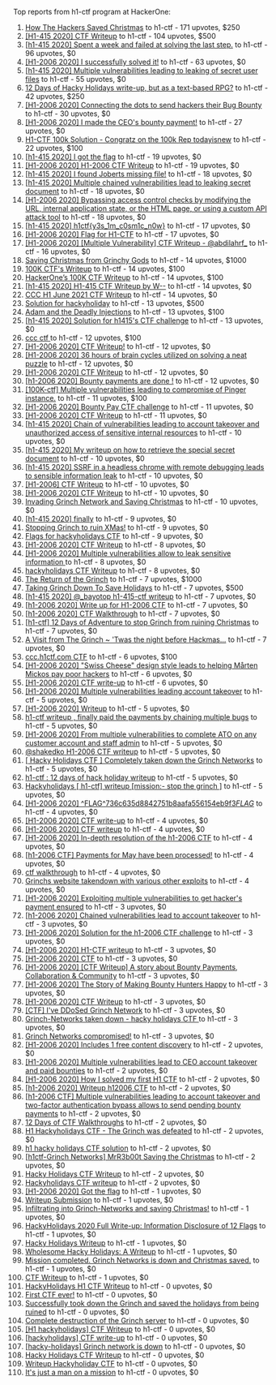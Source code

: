 Top reports from h1-ctf program at HackerOne:

1. [How The Hackers Saved Christmas](https://hackerone.com/reports/1069335) to h1-ctf - 171 upvotes, $250
2. [[H1-415 2020] CTF Writeup](https://hackerone.com/reports/776634) to h1-ctf - 104 upvotes, $500
3. [[h1-415 2020] Spent a week and failed at solving the last step.](https://hackerone.com/reports/781265) to h1-ctf - 96 upvotes, $0
4. [[H1-2006 2020] I successfully solved it!](https://hackerone.com/reports/887818) to h1-ctf - 63 upvotes, $0
5. [[h1-415 2020] Multiple vulnerabilities leading to leaking of secret user files](https://hackerone.com/reports/780036) to h1-ctf - 55 upvotes, $0
6. [12 Days of Hacky Holidays write-up, but as a text-based RPG?](https://hackerone.com/reports/1066851) to h1-ctf - 42 upvotes, $250
7. [[H1-2006 2020]  Connecting the dots to send hackers their Bug Bounty](https://hackerone.com/reports/889886) to h1-ctf - 30 upvotes, $0
8. [[H1-2006 2020] I made the CEO's bounty payment!](https://hackerone.com/reports/887816) to h1-ctf - 27 upvotes, $0
9. [H1-CTF 100k Solution - Congratz on the 100k Rep todayisnew](https://hackerone.com/reports/1216408) to h1-ctf - 22 upvotes, $100
10. [[h1-415 2020] I got the flag](https://hackerone.com/reports/777099) to h1-ctf - 19 upvotes, $0
11. [[H1-2006 2020] H1-2006 CTF Writeup](https://hackerone.com/reports/887611) to h1-ctf - 19 upvotes, $0
12. [[h1-415 2020] I found Joberts missing file!](https://hackerone.com/reports/780676) to h1-ctf - 18 upvotes, $0
13. [[h1-415 2020] Multiple chained vulnerabilities lead to leaking secret document](https://hackerone.com/reports/777241) to h1-ctf - 18 upvotes, $0
14. [[H1-2006 2020] Bypassing access control checks by modifying the URL, internal application state, or the HTML page, or using a custom API attack tool](https://hackerone.com/reports/895172) to h1-ctf - 18 upvotes, $0
15. [[h1-415 2020] h1ctf{y3s_1m_c0sm1c_n0w}](https://hackerone.com/reports/781253) to h1-ctf - 17 upvotes, $0
16. [[H1-2006 2020] Flag for H1-CTF](https://hackerone.com/reports/888141) to h1-ctf - 17 upvotes, $0
17. [[H1-2006 2020] [Multiple Vulnerability] CTF Writeup - @abdilahrf_](https://hackerone.com/reports/888484) to h1-ctf - 16 upvotes, $0
18. [Saving Christmas from Grinchy Gods](https://hackerone.com/reports/1434017) to h1-ctf - 14 upvotes, $1000
19. [100K CTF's Writeup](https://hackerone.com/reports/1216591) to h1-ctf - 14 upvotes, $100
20. [HackerOne’s 100K CTF Writeup](https://hackerone.com/reports/1218708) to h1-ctf - 14 upvotes, $100
21. [[h1-415 2020] H1-415 CTF Writeup by W--](https://hackerone.com/reports/780285) to h1-ctf - 14 upvotes, $0
22. [CCC H1 June 2021 CTF Writeup](https://hackerone.com/reports/1217114) to h1-ctf - 14 upvotes, $0
23. [Solution for hackyholiday](https://hackerone.com/reports/1065495) to h1-ctf - 13 upvotes, $500
24. [Adam and the  Deadly  Injections](https://hackerone.com/reports/1217702) to h1-ctf - 13 upvotes, $100
25. [[h1-415 2020] Solution for h1415's CTF challenge](https://hackerone.com/reports/776699) to h1-ctf - 13 upvotes, $0
26. [ccc ctf ](https://hackerone.com/reports/1216085) to h1-ctf - 12 upvotes, $100
27. [[H1-2006 2020] CTF Writeup!](https://hackerone.com/reports/889293) to h1-ctf - 12 upvotes, $0
28. [[H1-2006 2020]  36 hours of brain cycles utilized on solving a neat puzzle](https://hackerone.com/reports/889793) to h1-ctf - 12 upvotes, $0
29. [[H1-2006 2020] CTF Writeup](https://hackerone.com/reports/888939) to h1-ctf - 12 upvotes, $0
30. [[h1-2006 2020] Bounty payments are done !](https://hackerone.com/reports/895824) to h1-ctf - 12 upvotes, $0
31. [[100K-ctf] Multiple vulnerabilities leading to compromise of Pinger instance.](https://hackerone.com/reports/1215867) to h1-ctf - 11 upvotes, $100
32. [[H1-2006 2020] Bounty Pay CTF challenge](https://hackerone.com/reports/895798) to h1-ctf - 11 upvotes, $0
33. [[H1-2006 2020] CTF Writeup](https://hackerone.com/reports/893305) to h1-ctf - 11 upvotes, $0
34. [[h1-415 2020] Chain of vulnerabilities leading to account takeover and unauthorized access of sensitive internal resources](https://hackerone.com/reports/781281) to h1-ctf - 10 upvotes, $0
35. [[h1-415 2020] My writeup on how to retrieve the special secret document](https://hackerone.com/reports/776684) to h1-ctf - 10 upvotes, $0
36. [[h1-415 2020] SSRF in a headless chrome with remote debugging leads to sensible information leak](https://hackerone.com/reports/781295) to h1-ctf - 10 upvotes, $0
37. [[H1-2006] CTF Writeup](https://hackerone.com/reports/895778) to h1-ctf - 10 upvotes, $0
38. [[H1-2006 2020] CTF Writeup](https://hackerone.com/reports/888253) to h1-ctf - 10 upvotes, $0
39. [Invading Grinch Network and Saving Christmas](https://hackerone.com/reports/1065829) to h1-ctf - 10 upvotes, $0
40. [[h1-415 2020] finally](https://hackerone.com/reports/779910) to h1-ctf - 9 upvotes, $0
41. [Stopping Grinch to ruin XMas!](https://hackerone.com/reports/1065485) to h1-ctf - 9 upvotes, $0
42. [Flags for hackyholidays CTF](https://hackerone.com/reports/1065516) to h1-ctf - 9 upvotes, $0
43. [[H1-2006 2020]   CTF Writeup](https://hackerone.com/reports/887766) to h1-ctf - 8 upvotes, $0
44. [[H1-2006 2020] Multiple vulnerabilities allow to leak sensitive information ](https://hackerone.com/reports/895202) to h1-ctf - 8 upvotes, $0
45. [hackyholidays CTF Writeup](https://hackerone.com/reports/1069080) to h1-ctf - 8 upvotes, $0
46. [The Return of the Grinch](https://hackerone.com/reports/1433581) to h1-ctf - 7 upvotes, $1000
47. [Taking Grinch Down To Save Holidays](https://hackerone.com/reports/1067037) to h1-ctf - 7 upvotes, $500
48. [[h1-415 2020] @_bayotop h1-415-ctf writeup](https://hackerone.com/reports/779113) to h1-ctf - 7 upvotes, $0
49. [[h1-2006 2020] Write up for H1-2006 CTF](https://hackerone.com/reports/895772) to h1-ctf - 7 upvotes, $0
50. [[h1-2006 2020] CTF Walkthrough](https://hackerone.com/reports/895780) to h1-ctf - 7 upvotes, $0
51. [[h1-ctf] 12 Days of Adventure to stop Grinch from ruining Christmas](https://hackerone.com/reports/1067087) to h1-ctf - 7 upvotes, $0
52. [A Visit from The Grinch ~ 'Twas the night before Hackmas...](https://hackerone.com/reports/1067912) to h1-ctf - 7 upvotes, $0
53. [ccc.h1ctf.com CTF](https://hackerone.com/reports/1215919) to h1-ctf - 6 upvotes, $100
54. [[H1-2006 2020]  "Swiss Cheese" design style leads to helping Mårten Mickos pay poor hackers](https://hackerone.com/reports/890272) to h1-ctf - 6 upvotes, $0
55. [[H1-2006 2020] CTF write-up](https://hackerone.com/reports/894604) to h1-ctf - 6 upvotes, $0
56. [[H1-2006 2020]  Multiple vulnerabilities leading account takeover](https://hackerone.com/reports/887700) to h1-ctf - 5 upvotes, $0
57. [[H1-2006 2020] Writeup](https://hackerone.com/reports/894170) to h1-ctf - 5 upvotes, $0
58. [h1-ctf writeup , finally paid the payments by chaining multiple bugs](https://hackerone.com/reports/894110) to h1-ctf - 5 upvotes, $0
59. [[H1-2006 2020] From multiple vulnerabilities to complete ATO on any customer account and staff admin](https://hackerone.com/reports/894863) to h1-ctf - 5 upvotes, $0
60. [@shakedko H1-2006 CTF writeup](https://hackerone.com/reports/894623) to h1-ctf - 5 upvotes, $0
61. [[ Hacky Holidays CTF ] Completely taken down the Grinch Networks](https://hackerone.com/reports/1066914) to h1-ctf - 5 upvotes, $0
62. [h1-ctf : 12 days of hack holiday writeup](https://hackerone.com/reports/1069175) to h1-ctf - 5 upvotes, $0
63. [Hackyholidays [ h1-ctf] writeup [mission:- stop the grinch ]](https://hackerone.com/reports/1069396) to h1-ctf - 5 upvotes, $0
64. [[H1-2006 2020]  ^FLAG^736c635d8842751b8aafa556154eb9f3$FLAG$](https://hackerone.com/reports/888331) to h1-ctf - 4 upvotes, $0
65. [[H1-2006 2020] CTF write-up](https://hackerone.com/reports/890555) to h1-ctf - 4 upvotes, $0
66. [[H1-2006 2020] CTF writeup](https://hackerone.com/reports/892632) to h1-ctf - 4 upvotes, $0
67. [[H1-2006 2020] In-depth resolution of the h1-2006 CTF](https://hackerone.com/reports/894174) to h1-ctf - 4 upvotes, $0
68. [[h1-2006 CTF] Payments for May have been processed!](https://hackerone.com/reports/894165) to h1-ctf - 4 upvotes, $0
69. [ctf walkthrough](https://hackerone.com/reports/1065468) to h1-ctf - 4 upvotes, $0
70. [Grinchs website takendown with various other exploits](https://hackerone.com/reports/1069034) to h1-ctf - 4 upvotes, $0
71. [[H1-2006 2020] Exploiting multiple vulnerabilities to get hacker's payment ensured](https://hackerone.com/reports/894949) to h1-ctf - 3 upvotes, $0
72. [[h1-2006 2020]  Chained vulnerabilities lead to account takeover](https://hackerone.com/reports/895650) to h1-ctf - 3 upvotes, $0
73. [[H1-2006 2020] Solution for the h1-2006 CTF challenge](https://hackerone.com/reports/891093) to h1-ctf - 3 upvotes, $0
74. [[H1-2006 2020]  H1-CTF writeup](https://hackerone.com/reports/887889) to h1-ctf - 3 upvotes, $0
75. [[H1-2006 2020] CTF](https://hackerone.com/reports/887993) to h1-ctf - 3 upvotes, $0
76. [[H1-2006 2020] [CTF Writeup] A story about Bounty Payments, Collaboration & Community](https://hackerone.com/reports/892337) to h1-ctf - 3 upvotes, $0
77. [[H1-2006 2020]  The Story of Making Bounty Hunters Happy](https://hackerone.com/reports/889333) to h1-ctf - 3 upvotes, $0
78. [[H1-2006 2020] CTF Writeup](https://hackerone.com/reports/893395) to h1-ctf - 3 upvotes, $0
79. [[CTF] I've DDoSed Grinch Network](https://hackerone.com/reports/1065493) to h1-ctf - 3 upvotes, $0
80. [Grinch-Networks taken down - hacky holidays CTF ](https://hackerone.com/reports/1069189) to h1-ctf - 3 upvotes, $0
81. [Grinch Networks compromised!](https://hackerone.com/reports/1066504) to h1-ctf - 3 upvotes, $0
82. [[H1-2006 2020]  Includes 1 free content discovery](https://hackerone.com/reports/894198) to h1-ctf - 2 upvotes, $0
83. [[H1-2006 2020]  Multiple vulnerabilities lead to CEO account takeover and paid bounties](https://hackerone.com/reports/890196) to h1-ctf - 2 upvotes, $0
84. [[H1-2006 2020] How I solved my first H1 CTF](https://hackerone.com/reports/895587) to h1-ctf - 2 upvotes, $0
85. [[h1-2006 2020]  Writeup h12006 CTF](https://hackerone.com/reports/895795) to h1-ctf - 2 upvotes, $0
86. [[h1-2006 CTF] Multiple vulnerabilities leading to account takeover and two-factor authentication bypass allows to send pending bounty payments](https://hackerone.com/reports/895722) to h1-ctf - 2 upvotes, $0
87. [12 Days of CTF Walkthroughs](https://hackerone.com/reports/1068433) to h1-ctf - 2 upvotes, $0
88. [H1 Hackyholidays CTF - The Grinch was defeated](https://hackerone.com/reports/1069467) to h1-ctf - 2 upvotes, $0
89. [h1 hacky holidays CTF solution](https://hackerone.com/reports/1065517) to h1-ctf - 2 upvotes, $0
90. [[h1ctf-Grinch Networks] MrR3b00t Saving the Christmas](https://hackerone.com/reports/1068934) to h1-ctf - 2 upvotes, $0
91. [Hacky Holidays CTF Writeup](https://hackerone.com/reports/1066801) to h1-ctf - 2 upvotes, $0
92. [Hackyholidays CTF writeup](https://hackerone.com/reports/1065583) to h1-ctf - 2 upvotes, $0
93. [[H1-2006 2020]  Got the flag](https://hackerone.com/reports/887744) to h1-ctf - 1 upvotes, $0
94. [Writeup Submission](https://hackerone.com/reports/1068880) to h1-ctf - 1 upvotes, $0
95. [Infiltrating into Grinch-Networks and saving Christmas!](https://hackerone.com/reports/1069141) to h1-ctf - 1 upvotes, $0
96. [HackyHolidays 2020 Full Write-up: Information Disclosure of 12 Flags](https://hackerone.com/reports/1068434) to h1-ctf - 1 upvotes, $0
97. [Hacky Holidays Writeup](https://hackerone.com/reports/1067835) to h1-ctf - 1 upvotes, $0
98. [Wholesome Hacky Holidays: A Writeup](https://hackerone.com/reports/1066135) to h1-ctf - 1 upvotes, $0
99. [Mission completed. Grinch Networks is down and Christmas saved.](https://hackerone.com/reports/1067090) to h1-ctf - 1 upvotes, $0
100. [CTF Writeup](https://hackerone.com/reports/1066233) to h1-ctf - 1 upvotes, $0
101. [HackyHolidays H1 CTF Writeup](https://hackerone.com/reports/1068881) to h1-ctf - 0 upvotes, $0
102. [First CTF ever!](https://hackerone.com/reports/1069263) to h1-ctf - 0 upvotes, $0
103. [Successfully took down the Grinch and saved the holidays from being ruined](https://hackerone.com/reports/1067530) to h1-ctf - 0 upvotes, $0
104. [Complete destruction of the Grinch server](https://hackerone.com/reports/1065885) to h1-ctf - 0 upvotes, $0
105. [[H1 hackyholidays] CTF Writeup](https://hackerone.com/reports/1069171) to h1-ctf - 0 upvotes, $0
106. [[hackyholidays] CTF write-up](https://hackerone.com/reports/1069376) to h1-ctf - 0 upvotes, $0
107. [[hacky-holidays] Grinch network is down](https://hackerone.com/reports/1066206) to h1-ctf - 0 upvotes, $0
108. [Hacky Holidays CTF Writeup](https://hackerone.com/reports/1066007) to h1-ctf - 0 upvotes, $0
109. [Writeup Hackyholiday CTF](https://hackerone.com/reports/1065731) to h1-ctf - 0 upvotes, $0
110. [It's just a man on a mission](https://hackerone.com/reports/1069388) to h1-ctf - 0 upvotes, $0
